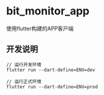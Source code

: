 # bit_monitor_app

使用flutter构建的APP客户端

## 开发说明

``` shell script
// 运行开发环境
flutter run --dart-define=ENV=dev

// 运行正式环境
flutter run --dart-define=ENV=prod
```
